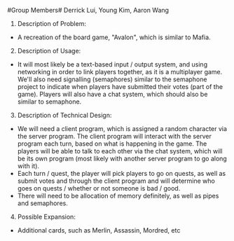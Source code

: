 #Group Members#
Derrick Lui, Young Kim, Aaron Wang

1. Description of Problem:
- A recreation of the board game, "Avalon", which is similar to Mafia.

2. Description of Usage:
- It will most likely be a text-based input / output system, and using networking in order to link players together, as it is a multiplayer game. We'll also need signalling (semaphores) similar to the semaphone project to indicate when players have submitted their votes (part of the game). Players will also have a chat system, which should also be similar to semaphone.

3. Description of Technical Design:
- We will need a client program, which is assigned a random character via the server program. The client program will interact with the server program each turn, based on what is happening in the game. The players will be able to talk to each other via the chat system, which will be its own program (most likely with another server program to go along with it).
- Each turn / quest, the player will pick players to go on quests, as well as submit votes and through the client program and will determine who goes on quests / whether or not someone is bad / good.
- There will need to be allocation of memory definitely, as well as pipes and semaphores.

4. Possible Expansion:
- Additional cards, such as Merlin, Assassin, Mordred, etc
